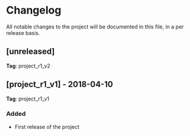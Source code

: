 # Changelog
All notable changes to the project will be documented in this file, in a per release basis.

## [unreleased]
**Tag**: project_r1_v2

## [project_r1_v1] - 2018-04-10
**Tag**: project_r1_v1

### Added
- First release of the project